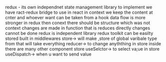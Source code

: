 redux - its own independnet state management library
to implement we have ract-redux bridge to use in react
in context we keep the content at cnter and whoever want can be taken from a hook
data flow is more stronger in redux then conext 
there should be structure which was not context 
changes are made in function that is reduces
directly changes cannot be done
redux is independent library 
redux toolkit can be easilty stored built in middlewares 
store-> will make ,store of global varibale type from that will take everything
reducer-> to change anyththing in store inside there are many other component store 
useSelctor-> to select va;ue in store 
useDispatch-> when u want to send value
